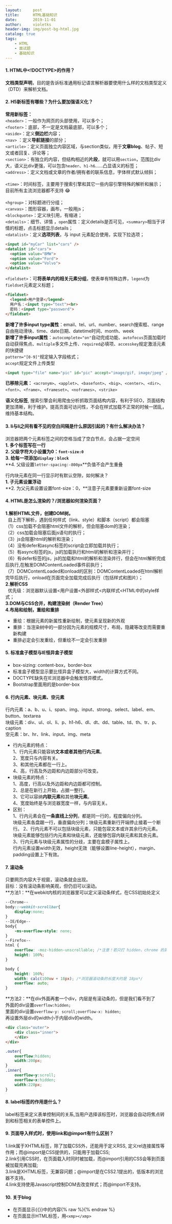 ```yaml
---
layout:     post
title:      HTML基础知识
date:       2019-11-01
author:     violetks
header-img: img/post-bg-html.jpg
catalog: true
tags:
    - HTML
    - 面试题
    - 基础知识
---
```


#### 1. HTML中<!DOCTYPE>的作用？
**文档类型声明**，目的是告诉标准通用标记语言解析器要使用什么样的文档类型定义（DTD）来解析文档。

#### 2. H5新标签有哪些？为什么要加强语义化？
**常用新标签：**<br>
`<header>`：一般作为网页的头部使用，可以多个；<br>
`<footer>`：底部，不一定是文档最底部，可以多个；<br>
`<aside>`：定义**侧边栏**内容；<br>
`<nav>` ：定义**导航链接**的部分；<br>
`<article>`：定义页面独立内容区域，与section类似，用于**文章blog**、帖子、短文或者回复、评论等；<br>
`<section>`：有独立的内容，但结构相近的**片段**，就可以用`section`，范围比div大，语义比div更强，可以包含`header`、`h1-h6`……凸显语义的标签；<br>
`<address>`：定义文档或文章的作者/拥有者的联系信息，字体样式默认倾斜；<br>   
`<time>`：时间标签，主要用于搜索引擎和其它一些内容引擎特殊的解析和展示；目前所有主流浏览器都不支持 😂<br>    
`<hgroup>`：对标题进行分组；<br>
`<canvas>`：图形容器，画布，一般用js；<br>
`<blockquote>`：定义块引用，有缩进；<br>
`<details>`：细节、详情 ，`open`属性：定义details是否可见，`<summary>`相当于详情的标题，点击标题显示details；<br>
`<datalist>`：定义**选项列表**，与 input 元素配合使用，实现下拉选项；<br>
```html
<input id="myCar" list="cars" />
<datalist id="cars">
  <option value="BMW">
  <option value="Ford">
  <option value="Volvo">
</datalist>
```
`<fieldset>`：可**将表单内的相关元素分组**，使表单有特殊边界，`legend`为`fieldset`元素定义标题；<br>
```html
<fieldset>
  <legend>用户登录</legend>
  用户名：<input type="text"><br>
  密码：<input type="password">
</fieldset>
```

**新增了许多input type属性**：email、tel、url、number、search搜索框、range自由拖动滑块、time、date日期、datetime时间、month、week<br>
**新增了许多input属性**：`autocomplete="on"`自动完成功能、`autofocus`页面加载时自动获得焦点、`multiple`多文件上传、`required`必填项、`accesskey`规定激活元素的快捷键<br>
`pattern="[0-9]"`规定输入字段格式；<br>
`accept`规定文件上传类型<br>
```html
<input type="file" name="pic" id="pic" accept="image/gif, image/jpeg" />
```

**已移除元素：**
`<acronym>`、`<applet>`、`<basefont>`、`<big>`、`<center>`、`<dir>`、`<font>`、`<frame>`、`<frameset>`、`<noframes>`、`<strike>`

**语义化标签**, 搜索引擎会利用爬虫分析抓取页面结构内容，有利于SEO，页面结构更加清晰，利于维护。提高页面可访问性，不会在样式加载不正常的时候一团乱，维持基本结构。

#### 3. li与li之间有看不见的空白间隔是什么原因引起的？有什么解决办法？

浏览器把两个元素标签之间的空格当成了空白节点，会占据一定空间<br>
**1. 多个标签写在一行**<br>
**2. 父级字符大小设置为0：`font-size:0`**<br>
**3. 给每一项添加`display：block`**<br>
**4. 父级设置`letter-spacing:-800px`**负值不会产生重叠<br>

行内块元素在同一行显示时有默认空隙，如何解决？<br>
**1. 子元素设置浮动**<br>
**2. 为父元素设置设置font-size：0，**注意子元素要重新设置font-size<br>

#### 4. HTML是怎么渲染的？/浏览器如何渲染页面？
**1.解析HTML文件，创建DOM树。**<br>
&nbsp;&nbsp;自上而下解析，遇到任何样式（link、style）和脚本（script）都会阻塞<br>
（1）css加载不会阻塞html文件的解析，但会阻塞dom的渲染；<br>
（2）css加载会阻塞后面js语句的执行；<br>
（3）js会阻塞html的解析和渲染；<br>
（4）没有defer和async标签的script会立即加载并执行；<br>
（5）有async标签的js，js的加载执行和html的解析和渲染并行；<br>
（6）有defer标签的js，js的加载和html的解析和渲染并行，但会在html解析完成后执行,在触发DOMContentLoaded事件前执行；<br>
（7）DOMContentLoaded和onload的区别：DOMContentLoaded在html解析完毕后执行，onload在页面完全加载完成后执行（包括样式和图片）；<br>
**2.解析CSS**<br>
&nbsp;&nbsp;优先级：浏览器默认设置<用户设置<外部样式<内联样式<HTML中的style样式；<br>
**3.DOM与CSS合并，构建渲染树（Render Tree）**<br>
**4.布局和绘制，重绘和重排**<br>
- 重绘：根据元素的新属性重新绘制，使元素呈现新的外观
- 重排：当渲染树中的一部分因为元素的规模尺寸，布局，隐藏等改变而需要重新构建
- 重排必定会引发重绘，但重绘不一定会引发重排

#### 5. 标准盒子模型与IE怪异盒子模型
- box-sizing: content-box，border-box<br>
- 标准盒子模型显示要比怪异盒子模型大，width的计算方式不同。<br>
- DOCTYPE缺失在IE浏览器中会触发怪异模式。<br>
- Bootstrap里面用的是border-box<br>

#### 6. 行内元素、块元素、空元素
行内元素：a、b、u、i、span、img、input、strong、select、label、em、button、textarea<br>
块级元素：div、ul、ol、li、p、h1-h6、dl、dt、dd、table、td、th、tr、p、caption<br>
空元素：br、hr、link、input、img、meta<br>
- 行内元素的特点：<br>
1、行内元素只能容纳**文本或者其他行内元素**。<br>
2、宽度只与内容有关。<br>
3、和其他元素都在一行上。<br>
4、高，行高及外边距和内边距部分可改变。<br>
- 块级元素的特点：<br>
1、高度，行高以及外边距和内边距都可控制。<br>
2、总是在新行上开始，占据一整行。<br>
3、它可以容纳**内联元素**和其他**块元素**。<br>
4、宽度始终是与浏览器宽度一样，与内容无关。<br>
- 区别：<br>
1、行内元素会在**一条直线上分列**，都是同一行的，程度偏向分列。<br>
块级元素各盘踞一行，垂直偏向分列；块级元素重新行开端停止接着一个断行。
2、行内元素不可以包括块级元素，只能包容文本或许其余行内元素。<br>
块级元素能够包括行内元素和块级元素，还能够包容内联元素和其余元素。<br>
3、行内元素与块级元素属性的分歧，主要在盒模子属性上。<br>
行内元素设置width无效，height无效（能够设置line-height），margin、padding设置上下有效。<br>

#### 7. 滚动条
只要网页内容大于视窗，滚动条就会出现。<br>
目标：没有滚动条影响美观，但仍旧可以滚动。<br>
**方法1：**在webkit内核的浏览器里可以定义滚动条样式，在CSS初始处定义<br>
```css
--Chrome--
body::-webkit-scrollbar{
	display:none;
}
--IE/Edge--
body{
    -ms-overflow-style: none;
}
--Firefox--
html {
    overflow: -moz-hidden-unscrollable; /*注意！若只打 hidden，chrome 的其它 hidden 会出问题*/
    height: 100%;
}

body {
	height: 100%;
	width: calc(100vw + 18px); /*浏览器滚动条的长度大约是 18px*/
	overflow: auto;
}
```
**方法2：**在div外面再套一个div，内层是有滚动条的，但是我们看不到了<br>
外面的div设置`overflow:hidden;`<br>
里面的div设置`overflow-y: scroll;overflow-x: hidden;`<br>
再设置外层div的width小于内层div的width。<br>
```html
<div class="outer">
    <div class="inner">     
    </div>
</div>
```
```css
.outer{
    overflow:hidden;
    width:200px;
}
.inner{
    overflow-y:scroll;
    overflow-x:hidden;
    width:220px;
}
```

#### 8. label标签的作用是什么？
label标签来定义表单控制间的关系,当用户选择该标签时，浏览器会自动将焦点转到和标签相关的表单控件上。

#### 9. 页面导入样式时，使用link和@import有什么区别？
1.link属于XHTML标签，除了加载CSS外，还能用于定义RSS, 定义rel连接属性等作用；而@import是CSS提供的，只能用于加载CSS;<br>
2.link引用CSS时，在页面载入时同时被加载，而@import引用的CSS会等到页面被加载完再加载;<br>
3.link是XHTML标签，无兼容问题；@import是在CSS2.1提出的，低版本的浏览器不支持。<br>
4.link支持使用Javascript控制DOM去改变样式；而@import不支持。<br>

#### 10. 关于blog
- 在页面显示{{}}中的内容{% raw %}{% endraw %}
- 在页面显示HTML标签，用`<xmp></xmp>`
